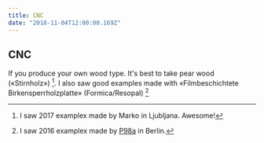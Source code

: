 ```yaml
---
title: CNC
date: "2018-11-04T12:00:00.169Z"
---
```



## CNC
If you produce your own wood type. It's best to take pear wood («Stirnholz») [^pear].
I also saw good examples made with «Filmbeschichtete Birkensperrholzplatte» (Formica/Resopal) [^P98a]


[^pear]: I saw 2017 examplex made by Marko in Ljubljana. Awesome!
[^P98a]: I saw 2016 examplex made by [P98a](https://www.p98a.com/) in Berlin.
